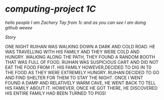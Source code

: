 # *computing-project 1C*
_hello people_
_I am Zachery Tay from 1c and as you can see I am doing github weeee_





*Story*



ONE NIGHT RUIHAN WAS WALKING DOWN A DARK AND COLD ROAD. HE WAS TRAVELLING WITH HIS FAMILY AND THEY WERE COLD AND HUNGRY. WALKING ALONG THE PATH, THEY FOUND A RANDOM BOOTH THAT WAS FULL OF FOOD. RUIHAN WAS SUSPICIOUS CART AND DID NOT EAT THE FOOD FROM IT. HIS FAMILY HOWEVER,DECIDED TO DIG IN T0 THE FOOD AS THEY WERE EXTREMELY HUNGRY. RUIHAN DECIDED TO GO AND FIND SHELTER FOR THEM TO STAY THE NIGHT. ONCE I WENT FOUND A DAMP AND RELATIVELY WARM CAVE, HE WENT BACK TO TELL HIS FAMILY ABOUT IT. HOWEVER, ONCE HE GOT THERE, HE DISCOVERED HIS ENTIRE FAMILY HAD BEEN TURNED TO PIGS! 

